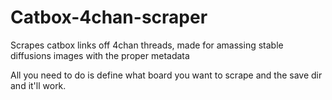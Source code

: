 # Catbox-4chan-scraper
Scrapes catbox links off 4chan threads, made for amassing stable diffusions images with the proper metadata

All you need to do is define what board you want to scrape and the save dir and it'll work.
